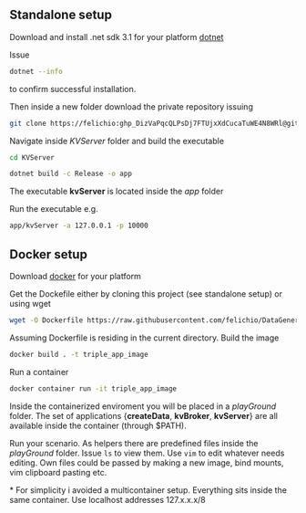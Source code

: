 ## Standalone setup

Download and install .net sdk 3.1 for your platform [dotnet](https://dotnet.microsoft.com/download/dotnet/3.1)


Issue
```bash
dotnet --info
```
to confirm successful installation.

Then inside a new folder download the private repository issuing
```bash
git clone https://felichio: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@github.com/felichio/KVServer.git
```
Navigate inside *KVServer* folder and build the executable
```bash
cd KVServer
```
```bash
dotnet build -c Release -o app
```

The executable **kvServer** is located inside the *app* folder

Run the executable e.g.
```bash
app/kvServer -a 127.0.0.1 -p 10000
```


## Docker setup

Download [docker](https://docs.docker.com/get-docker/) for your platform

Get the Dockefile either by cloning this project (see standalone setup) or using wget
```bash
wget -O Dockerfile https://raw.githubusercontent.com/felichio/DataGenerator/master/Dockerfile?token=ADE423QMTKNSB4BDQBGGLPDANQ7RQ
```
Assuming Dockerfile is residing in the current directory.
Build the image
```bash
docker build . -t triple_app_image
```

Run a container
```bash
docker container run -it triple_app_image
```

Inside the containerized enviroment you will be placed in a *playGround* folder. The set of applications {**createData**, **kvBroker**, **kvServer**} are all available inside the container (through $PATH).

Run your scenario. As helpers there are predefined files inside the *playGround* folder. Issue `ls` to view them. Use `vim` to edit whatever needs editing. Own files could be passed by making a new image, bind mounts, vim clipboard pasting etc. 

\* For simplicity i avoided a multicontainer setup. Everything sits inside the same container. Use localhost addresses 127.x.x.x/8
